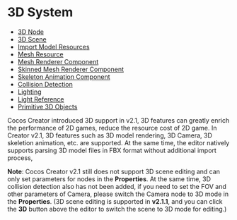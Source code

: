 # 3D System

- [3D Node](3d-node.md)
- [3D Scene](3d-scene.md)
- [Import Model Resources](import-model.md)
- [Mesh Resource](mesh.md)
- [Mesh Renderer Component](mesh-renderer.md)
- [Skinned Mesh Renderer Component](skinned-mesh-renderer.md)
- [Skeleton Animation Component](skeleton-animation.md)
- [Collision Detection](intersect.md)
- [Lighting](lighting.md)
- [Light Reference](light-component.md)
- [Primitive 3D Objects](primitive.md)

Cocos Creator introduced 3D support in v2.1, 3D features can greatly enrich the performance of 2D games, reduce the resource cost of 2D game. In Creator v2.1, 3D features such as 3D model rendering, 3D Camera, 3D skeletion animation, etc. are supported. At the same time, the editor natively supports parsing 3D model files in FBX format without additional import process,

**Note**: Cocos Creator v2.1 still does not support 3D scene editing and can only set parameters for nodes in the **Properties**. At the same time, 3D collision detection also has not been added, if you need to set the FOV and other parameters of Camera, please switch the Camera node to 3D mode in the **Properties**. (3D scene editing is supported in **v2.1.1**, and you can click the **3D** button above the editor to switch the scene to 3D mode for editing.)
